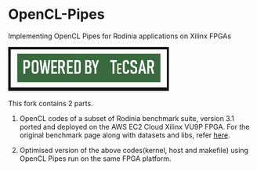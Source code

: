 # OpenCL-Pipes
Implementing OpenCL Pipes for Rodinia applications on Xilinx FPGAs

![Tecsar](/tecsar_logo.png)

This fork contains 2 parts.

1. OpenCL codes of a subset of Rodinia benchmark suite, version 3.1 ported and deployed on the AWS EC2 Cloud Xilinx VU9P FPGA. For the original benchmark page along with datasets and libs, refer [here](http://lava.cs.virginia.edu/Rodinia/download_links.htm).

2. Optimised version of the above codes(kernel, host and makefile) using OpenCL Pipes run on the same FPGA platform.


